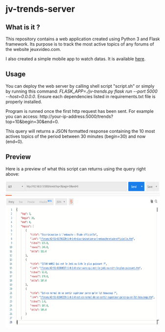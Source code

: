 # jv-trends-server

## What is it ?

This repository contains a web application created using Python 3 and Flask framework.
Its purpose is to track the most active topics of any forums of the website jeuxvideo.com.

I also created a simple mobile app to watch datas. It is available [here](https://github.com/BMatthai/jv-trends-client-mobile/blob/master/README.md).

## Usage

You can deploy the web server by calling shell script "script.sh" or simply by running this command: 
*FLASK_APP=./jv-trends.py flask run --port 5000 --host=0.0.0.0*.
Ensure each dependencies listed in requirements.txt file is properly installed.

Program is runned once the first http request has been sent.
For example you can access: http://your-ip-address:5000/trends?top=10&begin=30&end=0.

This query will returns a JSON formatted response containing the 10 most actives topics of the period between 30 minutes (begin=30) and now (end=0).

## Preview
Here is a preview of what this script can returns using the query right above:

<img src="https://github.com/BMatthai/jv-trends-server/blob/master/resources/jv-trends-server-preview-1.png?raw=true" height="480" />
